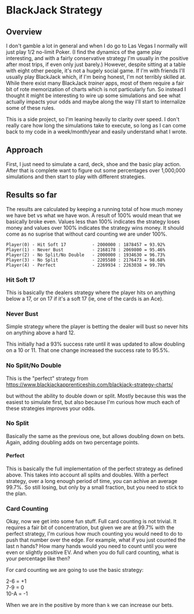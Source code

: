 # BlackJack Strategy

## Overview

I don't gamble a lot in general and when I do go to Las Vegas I normally will just play 
1/2 no-limit Poker.  (I find the dynamics of the game play interesting, and with a 
fairly conservative strategy I'm usually in the positive after most trips, if even only 
just barely.)  However, despite sitting at a table with eight other people, it's not a 
hugely social game.  If I'm with friends I'll usually play BlackJack which, if I'm being 
honest, I'm not terribly skilled at.  While there exist many BlackJack _trainer_ apps, 
most of them require a fair bit of rote memorization of charts which is not particularly
fun.  So instead I thought it might be interesting to wire up some simulations and see 
what actually impacts your odds and maybe along the way I'll start to internalize some 
of these rules.

This is a side project, so I'm leaning heavily to clarity over speed.  I don't really care how long the simulations
take to execute, so long as I can come back to my code in a week/month/year and easily understand what I wrote.

## Approach

First, I just need to simulate a card, deck, shoe and
the basic play action.  After that is complete want to 
figure out some percentages over 1,000,000 simulations and
then start to play with different strategies.

## Results so far

The results are calculated by keeping a running total of how much money we have bet
vs what we have won.  A result of 100% would mean that we basically broke even.
Values less than 100% indicates the strategy loses money and values over 100% indicates
the strategy wins money.  It should come as no suprise that without card counting 
we are under 100%.

```
Player(0) - Hit Soft 17          - 2000000 : 1878457 = 93.92%
Player(1) - Never Bust           - 2168178 : 2069800 = 95.46%
Player(2) - No Split/No Double   - 2000000 : 1934630 = 96.73%
Player(3) - No Split             - 2205580 : 2176473 = 98.68%
Player(4) - Perfect              - 2269934 : 2263038 = 99.70%
```

### Hit Soft 17

This is basically the dealers strategy where the player hits on anything below a 17, or on 17 if 
it's a soft 17 (ie, one of the cards is an Ace).

### Never Bust

Simple strategy where the player is betting the dealer will bust so never hits on anything
above a hard 12. 

This initially had a 93% success rate until it was updated to allow doubling on a
10 or 11.  That one change increased the success rate to 95.5%.

### No Split/No Double

This is the "perfect" strategy from 
   https://www.blackjackapprenticeship.com/blackjack-strategy-charts/

but without the ability to double down or split. Mostly because this was the easiest
to simulate first, but also because I'm curious how much each of these strategies
improves your odds.

### No Split

Basically the same as the previous one, but allows doubling down on bets.  Again, 
adding doubling adds on two percentage points.

#### Perfect

This is basically the full implementation of the perfect strategy as defined above.
This takes into account all splits and doubles.  With a perfect strategy, over a long enough
period of time, you can achive an average 99.7%.  So still losing, but only by a small
fraction, but you need to stick to the plan.

### Card Counting

Okay, now we get into some fun stuff.  Full card counting is not trivial.  It requires a fair 
bit of concentration, but given we are at 99.7% with the perfect strategy, I'm curious how much
counting you would need to do to push that number over the edge.  For example, what if you just
counted the last n hands?  How many hands would you need to count until you were even or slightly
positive EV.  And when you do full card counting, what is your percentage like then?

For card counting we are going to use the basic strategy:

2-6 = +1<br>
7-9 = 0<br>
10-A = -1<br>

When we are in the positive by more than `k` we can increase our bets.